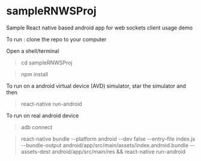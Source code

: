 # sampleRNWSProj
Sample React native based android app for web sockets client usage demo

To run :
clone the repo to your computer

Open a  shell/terminal
> cd sampleRNWSProj

> npm install

To run on a android virtual device (AVD) simulator, star the simulator and then
> react-native run-android

To run on real android device
>  adb connect <device>
  
>  react-native bundle --platform android --dev false --entry-file index.js --bundle-output android/app/src/main/assets/index.android.bundle --assets-dest android/app/src/main/res && react-native run-android
